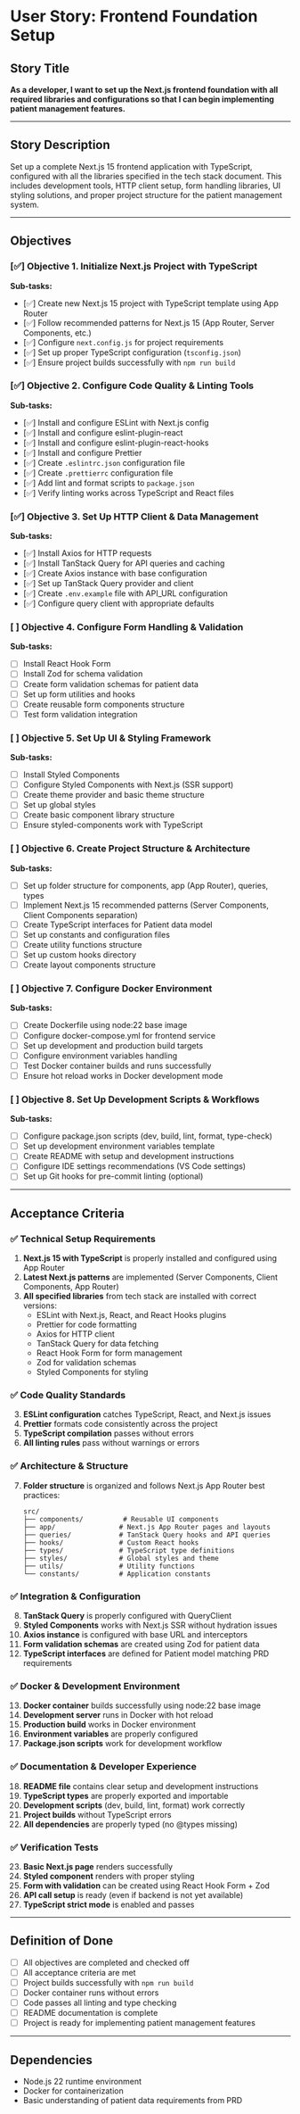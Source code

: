 # User Story: Frontend Foundation Setup

## Story Title
**As a developer, I want to set up the Next.js frontend foundation with all required libraries and configurations so that I can begin implementing patient management features.**

---

## Story Description
Set up a complete Next.js 15 frontend application with TypeScript, configured with all the libraries specified in the tech stack document. This includes development tools, HTTP client setup, form handling libraries, UI styling solutions, and proper project structure for the patient management system.

---

## Objectives

### [✅] Objective 1. Initialize Next.js Project with TypeScript
**Sub-tasks:**
- [✅] Create new Next.js 15 project with TypeScript template using App Router
- [✅] Follow recommended patterns for Next.js 15 (App Router, Server Components, etc.)
- [✅] Configure `next.config.js` for project requirements
- [✅] Set up proper TypeScript configuration (`tsconfig.json`)
- [✅] Ensure project builds successfully with `npm run build`

### [✅] Objective 2. Configure Code Quality & Linting Tools
**Sub-tasks:**
- [✅] Install and configure ESLint with Next.js config
- [✅] Install and configure eslint-plugin-react
- [✅] Install and configure eslint-plugin-react-hooks
- [✅] Install and configure Prettier
- [✅] Create `.eslintrc.json` configuration file
- [✅] Create `.prettierrc` configuration file
- [✅] Add lint and format scripts to `package.json`
- [✅] Verify linting works across TypeScript and React files

### [✅] Objective 3. Set Up HTTP Client & Data Management
**Sub-tasks:**
- [✅] Install Axios for HTTP requests
- [✅] Install TanStack Query for API queries and caching
- [✅] Create Axios instance with base configuration
- [✅] Set up TanStack Query provider and client
- [✅] Create `.env.example` file with API_URL configuration
- [✅] Configure query client with appropriate defaults

### [ ] Objective 4. Configure Form Handling & Validation
**Sub-tasks:**
- [ ] Install React Hook Form
- [ ] Install Zod for schema validation
- [ ] Create form validation schemas for patient data
- [ ] Set up form utilities and hooks
- [ ] Create reusable form components structure
- [ ] Test form validation integration

### [ ] Objective 5. Set Up UI & Styling Framework
**Sub-tasks:**
- [ ] Install Styled Components
- [ ] Configure Styled Components with Next.js (SSR support)
- [ ] Create theme provider and basic theme structure
- [ ] Set up global styles
- [ ] Create basic component library structure
- [ ] Ensure styled-components work with TypeScript

### [ ] Objective 6. Create Project Structure & Architecture
**Sub-tasks:**
- [ ] Set up folder structure for components, app (App Router), queries, types
- [ ] Implement Next.js 15 recommended patterns (Server Components, Client Components separation)
- [ ] Create TypeScript interfaces for Patient data model
- [ ] Set up constants and configuration files
- [ ] Create utility functions structure
- [ ] Set up custom hooks directory
- [ ] Create layout components structure

### [ ] Objective 7. Configure Docker Environment
**Sub-tasks:**
- [ ] Create Dockerfile using node:22 base image
- [ ] Configure docker-compose.yml for frontend service
- [ ] Set up development and production build targets
- [ ] Configure environment variables handling
- [ ] Test Docker container builds and runs successfully
- [ ] Ensure hot reload works in Docker development mode

### [ ] Objective 8. Set Up Development Scripts & Workflows
**Sub-tasks:**
- [ ] Configure package.json scripts (dev, build, lint, format, type-check)
- [ ] Set up development environment variables template
- [ ] Create README with setup and development instructions
- [ ] Configure IDE settings recommendations (VS Code settings)
- [ ] Set up Git hooks for pre-commit linting (optional)

---

## Acceptance Criteria

### ✅ Technical Setup Requirements
1. **Next.js 15 with TypeScript** is properly installed and configured using App Router
2. **Latest Next.js patterns** are implemented (Server Components, Client Components, App Router)
3. **All specified libraries** from tech stack are installed with correct versions:
   - ESLint with Next.js, React, and React Hooks plugins
   - Prettier for code formatting
   - Axios for HTTP client
   - TanStack Query for data fetching
   - React Hook Form for form management
   - Zod for validation schemas
   - Styled Components for styling

### ✅ Code Quality Standards
3. **ESLint configuration** catches TypeScript, React, and Next.js issues
4. **Prettier** formats code consistently across the project
5. **TypeScript compilation** passes without errors
6. **All linting rules** pass without warnings or errors

### ✅ Architecture & Structure
7. **Folder structure** is organized and follows Next.js App Router best practices:
   ```
   src/
   ├── components/          # Reusable UI components
   ├── app/                # Next.js App Router pages and layouts
   ├── queries/            # TanStack Query hooks and API queries
   ├── hooks/              # Custom React hooks
   ├── types/              # TypeScript type definitions
   ├── styles/             # Global styles and theme
   ├── utils/              # Utility functions
   └── constants/          # Application constants
   ```

### ✅ Integration & Configuration
8. **TanStack Query** is properly configured with QueryClient
9. **Styled Components** works with Next.js SSR without hydration issues
10. **Axios instance** is configured with base URL and interceptors
11. **Form validation schemas** are created using Zod for patient data
12. **TypeScript interfaces** are defined for Patient model matching PRD requirements

### ✅ Docker & Development Environment
13. **Docker container** builds successfully using node:22 base image
14. **Development server** runs in Docker with hot reload
15. **Production build** works in Docker environment
16. **Environment variables** are properly configured
17. **Package.json scripts** work for development workflow

### ✅ Documentation & Developer Experience
18. **README file** contains clear setup and development instructions
19. **TypeScript types** are properly exported and importable
20. **Development scripts** (dev, build, lint, format) work correctly
21. **Project builds** without TypeScript errors
22. **All dependencies** are properly typed (no @types missing)

### ✅ Verification Tests
23. **Basic Next.js page** renders successfully
24. **Styled component** renders with proper styling
25. **Form with validation** can be created using React Hook Form + Zod
26. **API call setup** is ready (even if backend is not yet available)
27. **TypeScript strict mode** is enabled and passes

---

## Definition of Done
- [ ] All objectives are completed and checked off
- [ ] All acceptance criteria are met
- [ ] Project builds successfully with `npm run build`
- [ ] Docker container runs without errors
- [ ] Code passes all linting and type checking
- [ ] README documentation is complete
- [ ] Project is ready for implementing patient management features

---

## Dependencies
- Node.js 22 runtime environment
- Docker for containerization
- Basic understanding of patient data requirements from PRD